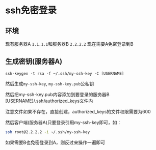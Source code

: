 # ssh免密登录

## 环境
现有服务器A `1.1.1.1`和服务器B `2.2.2.2`
现在需要A免密登录到B

## 生成密钥(服务器A)

```
ssh-keygen -t rsa -f ~/.ssh/my-ssh-key -C [USERNAME]
```

然后生成`my-ssh-key`, `my-ssh-key.pub`公私钥

然后把my-ssh-key.pub内容添加到要登录的服务器B [USERNAME]/.ssh/authorized_keys文件内

注意文件如果不存在，直接创建，authorized_keys的文件权限需要为600


然后客户端(服务器A)只要登录引用my-ssh-key即可，如：

```sh
ssh root@2.2.2.2 -i ~/.ssh/my-ssh-key
```


如果需要B也免密登录到A，则反过来操作一遍即可